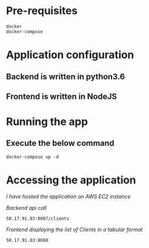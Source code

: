 # Pre-requisites

```
docker
docker-compose

```

# Application configuration

## Backend is written in python3.6
## Frontend is written in NodeJS

# Running the app

## Execute the below command

```
docker-compose up -d

```

# Accessing the application

*I have hosted the application on AWS EC2 instance*

*Backend api call*
```
50.17.91.83:8087/clients 

```
*Frontend displaying the list of Clients in a tabular format*
```
50.17.91.83:8088 

```